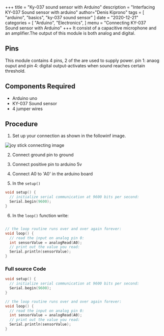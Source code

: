 +++
title = "Ky-037 sound sensor with Arduino"
description = "Interfacing KY-037 Sound sensor with arduino"
author="Denis Kiprono"
tags = [
    "arduino",
    "basics",
    "ky-037 sound sensor"
]
date = "2020-12-21"
categories = [
    "Arduino",
    "Electronics",
]
menu = "Connecting KY-037 Sound sensor with Arduino"
+++
It consist of a capacitive microphone and an amplifier.The output of this module is both analog and digital.

## Pins
This module contains 4 pins, 2 of the are used to supply power.
pin 1: anaog ouput and pin 4: digital output-activates when sound reaches certain threshold.


## Components Required
- Arduino uno
- KY-037 Sound sensor
- 4 jumper wires


## Procedure

1. Set up your connection as shown in the followinf image.

![joy stick connecting image](/sound-sensor-image.jpg)

2. Connect ground pin to ground

3. Connect positive pin to arduino 5v
4. Connect A0 to 'A0' in the arduino board


5. In the `setup()`
``` ino {linenos=table,hl_lines=[4,"1-30"],linenostart=1}
void setup() {
  // initialize serial communication at 9600 bits per second:
  Serial.begin(9600);
}
```

6. In the `loop()` function write:
``` ino {linenos=table,hl_lines=[10,"1-30"],linenostart=1}

// the loop routine runs over and over again forever:
void loop() {
  // read the input on analog pin 0:
  int sensorValue = analogRead(A0);
  // print out the value you read:
  Serial.println(sensorValue);
} 
```


### Full source Code
``` ino {linenos=table,hl_lines=[2,"1-36"],linenostart=1}
void setup() {
  // initialize serial communication at 9600 bits per second:
  Serial.begin(9600);
}

// the loop routine runs over and over again forever:
void loop() {
  // read the input on analog pin 0:
  int sensorValue = analogRead(A0);
  // print out the value you read:
  Serial.println(sensorValue);
} 
```